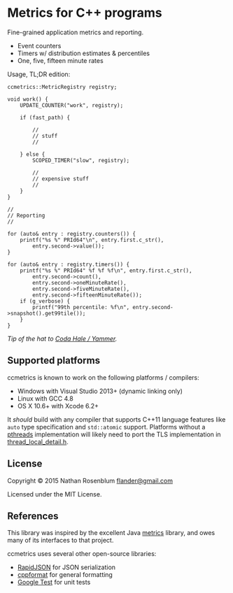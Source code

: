 # Metrics for C++ programs

Fine-grained application metrics and reporting.

 - Event counters
 - Timers w/ distribution estimates & percentiles
 - One, five, fifteen minute rates

Usage, TL;DR edition:

```
ccmetrics::MetricRegistry registry;

void work() {
    UPDATE_COUNTER("work", registry);

    if (fast_path) {

        //
        // stuff
        //

    } else {
        SCOPED_TIMER("slow", registry);

        //
        // expensive stuff
        //
    }
}

//
// Reporting
//

for (auto& entry : registry.counters()) {
    printf("%s %" PRId64"\n", entry.first.c_str(),
        entry.second->value());
}

for (auto& entry : registry.timers()) {
    printf("%s %" PRId64" %f %f %f\n", entry.first.c_str(),
        entry.second->count(),
        entry.second->oneMinuteRate(),
        entry.second->fiveMinuteRate(),
        entry.second->fifteenMinuteRate());
    if (g_verbose) {
        printf("99th percentile: %f\n", entry.second->snapshot().get99tile());
    }
}

```

_Tip of the hat to [Coda Hale /
Yammer](https://github.com/dropwizard/metrics)._

## Supported platforms

ccmetrics is known to work on the following platforms / compilers:

 - Windows with Visual Studio 2013+ (dynamic linking only)
 - Linux with GCC 4.8
 - OS X 10.6+ with Xcode 6.2+

It _should_ build with any compiler that supports C++11 language features like
`auto` type specification and `std::atomic` support. Platforms without a
[pthreads](http://pubs.opengroup.org/onlinepubs/9699919799/basedefs/pthread.h.html)
implementation will likely need to port the TLS implementation in
[thread_local_detail.h](src/detail/thread_local_detail.h).

## License

Copyright © 2015 Nathan Rosenblum <flander@gmail.com>

Licensed under the MIT License.

## References

This library was inspired by the excellent
Java [metrics](https://github.com/dropwizard/metrics) library, and owes many
of its interfaces to that project.

ccmetrics uses several other open-source libraries:

 - [RapidJSON](https://github.com/miloyip/rapidjson) for JSON serialization
 - [cppformat](http://cppformat.github.io/) for general formatting
 - [Google Test](https://code.google.com/p/googletest) for unit tests
